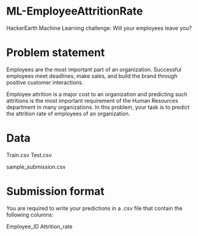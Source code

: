 # ML-EmployeeAttritionRate
HackerEarth Machine Learning challenge: Will your employees leave you?

# Problem statement
Employees are the most important part of an organization. Successful employees meet deadlines, make sales, and build the brand through positive customer interactions.

Employee attrition is a major cost to an organization and predicting such attritions is the most important requirement of the Human Resources department in many organizations. In this problem, your task is to predict the attrition rate of employees of an organization. 

# Data
Train.csv
Test.csv

sample_submission.csv

# Submission format
You are required to write your predictions in a .csv file that contain the following columns:

Employee_ID
Attrition_rate


